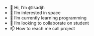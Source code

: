 - 👋 Hi, I’m @lsadjh
- 👀 I’m interested in space
- 🌱 I’m currently learning programming
- 💞️ I’m looking to collaborate on student
- 📫 How to reach me call project

<!---
lsadjh/lsadjh is a ✨ special ✨ repository because its `README.md` (this file) appears on your GitHub profile.
You can click the Preview link to take a look at your changes.
--->
